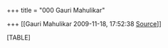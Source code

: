 +++
title = "000 Gauri Mahulikar"

+++
[[Gauri Mahulikar	2009-11-18, 17:52:38 [Source](https://groups.google.com/g/bvparishat/c/sCqDq-j2kII)]]



[TABLE]

  

